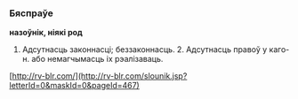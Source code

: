 ### Бяспраўе
**назоўнік, ніякі род**

1. Адсутнасць законнасці; беззаконнасць. 2. Адсутнасць правоў у каго-н. або немагчымасць іх рэалізаваць.

<a rel="author">[http://rv-blr.com/](http://rv-blr.com/slounik.jsp?letterId=0&maskId=0&pageId=467)</a>
